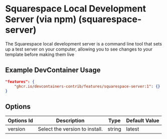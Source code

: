 
# Squarespace Local Development Server (via npm) (squarespace-server)

The Squarespace local development server is a command line tool that sets up a test server on your computer, allowing you to see changes to your template before making them live

## Example DevContainer Usage

```json
"features": {
    "ghcr.io/devcontainers-contrib/features/squarespace-server:1": {}
}
```

## Options

| Options Id | Description | Type | Default Value |
|-----|-----|-----|-----|
| version | Select the version to install. | string | latest |


